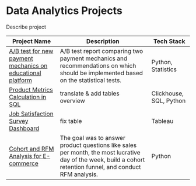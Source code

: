 # Data Analytics Projects

Describe project

| Project Name      | Description                           | Tech Stack  | 
| ----------------  |------------------------------------   | ---------   |
| [A/B test for new payment mechanics on educational platform](https://github.com/valeriam23/DataAnalytics/tree/main/AB_test_Edu_platform)     | A/B test report comparing two payment mechanics and recommendations on which should be implemented based on the statistical tests.   |    Python, Statistics       |
| [Product Metrics Calculation in SQL](https://github.com/valeriam23/DataAnalytics/tree/main/SQL)     | translate & add tables overview                              |     Clickhouse, SQL,  Python    |
| [Job Satisfaction Survey Dashboard](https://public.tableau.com/app/profile/valeria.mustafaeva/viz/SatisfactionSurvey_16542829763360/Dashboard)|  fix table       | Tableau                 
| [Cohort and RFM Analysis for E-commerce](https://github.com/valeriam23/DataAnalytics/tree/main/Cohort_RFM_Ecommerce) | The goal was to answer product questions like sales per month, the most lucrative day of the week, build a cohort retention funnel, and conduct RFM analysis.   | Python       |
